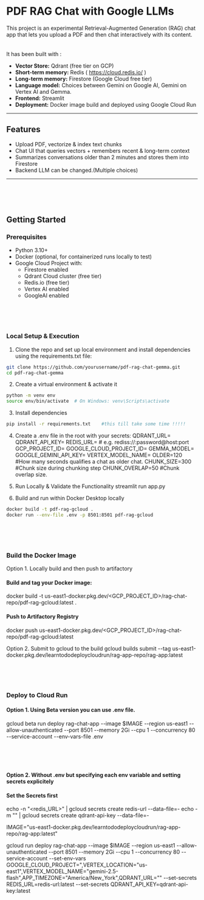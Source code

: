 # PDF RAG Chat with Google LLMs

This project is an experimental Retrieval-Augmented Generation (RAG) chat app that lets you upload a PDF and then chat interactively with its content.  
<br><br>
It has been built with :
- **Vector Store:** Qdrant (free tier on GCP)    <br>
- **Short-term memory:** Redis  ( https://cloud.redis.io/ ) <br>  
- **Long-term memory:** Firestore (Google Cloud free tier)  <br>
- **Language model:** Choices between Gemini on Google AI, Gemini on Vertex AI and Gemma. <br> 
- **Frontend:** Streamlit  <br>
- **Deployment:** Docker image build and deployed using Google Cloud Run  <br>

---

## Features
- Upload PDF, vectorize & index text chunks  
- Chat UI that queries vectors + remembers recent & long-term context  
- Summarizes conversations older than 2 minutes and stores them into Firestore  
- Backend LLM can be changed.(Multiple choices)  

---
<br>
<br>
<br>

## Getting Started

### Prerequisites

- Python 3.10+  
- Docker (optional, for containerized runs locally to test)  
- Google Cloud Project with:  
  - Firestore enabled  
  - Qdrant Cloud cluster (free tier)  
  - Redis.io (free tier)  
  - Vertex AI enabled
  - GoogleAI enabled   
<br>
<br>
<br>

### Local Setup & Execution

1. Clone the repo and set up local environment and install dependencies using the requirements.txt file:

```bash
git clone https://github.com/yourusername/pdf-rag-chat-gemma.git
cd pdf-rag-chat-gemma
```

2. Create a virtual environment & activate it 

```bash
python -m venv env
source env/bin/activate  # On Windows: venv\Scripts\activate
```

3. Install dependencies 
```bash
pip install -r requirements.txt    #this till take some time !!!!! 
```

4. Create a .env file in the root with your secrets:
QDRANT_URL=<your-qdrant-url>
QDRANT_API_KEY=<your-qdrant-api-key>
REDIS_URL=<your-redis-url>           # e.g. rediss://:password@host:port
GCP_PROJECT_ID=<your-gcp-project-id>
GOOGLE_CLOUD_PROJECT_ID=<your-gcp-project-id>
GEMMA_MODEL=<your-google-gemma-model>
GOOGLE_GEMINI_API_KEY=<your-google-ai-key>
VERTEX_MODEL_NAME=<model-from-model-garden-in-vertexai>
OLDER=120        #How many seconds qualifies a chat as older chat.
CHUNK_SIZE=300   #Chunk size during chunking step
CHUNK_OVERLAP=50 #Chunk overlap size.


5. Run Locally & Validate the Functionality
streamlit run app.py

6. Build and run within Docker Desktop locally
```bash
docker build -t pdf-rag-gcloud .
docker run --env-file .env -p 8501:8501 pdf-rag-gcloud
```
<br>
<br>
<br>

### Build the Docker Image 

Option 1. Locally build and then push to artifactory 
#### Build and tag your Docker image:
docker build -t us-east1-docker.pkg.dev/<GCP_PROJECT_ID>/rag-chat-repo/pdf-rag-gcloud:latest .

#### Push to Artifactory Registry
docker push us-east1-docker.pkg.dev/<GCP_PROJECT_ID>/rag-chat-repo/pdf-rag-gcloud:latest

Option 2. Submit to gcloud to the build 
gcloud builds submit --tag us-east1-docker.pkg.dev/learntododeploycloudrun/rag-app-repo/rag-app:latest

<br>
<br>
<br>

### Deploy to Cloud Run 

#### Option 1. Using Beta version you can use .env file.

gcloud beta run deploy rag-chat-app   --image $IMAGE   --region us-east1   --allow-unauthenticated   --port 8501   --memory 2Gi   --cpu 1   --concurrency 80   --service-account <serviceaccount>  --env-vars-file .env

<br>
<br>
<br>

#### Option 2. Without .env but specifying each env variable and setting secrets explicitely

#### Set the Secrets first
echo -n "<redis_URL>" | gcloud secrets create redis-url --data-file=-
echo -m "<QdrantAPI Key>" | gcloud secrets create qdrant-api-key --data-file=-

IMAGE="us-east1-docker.pkg.dev/learntododeploycloudrun/rag-app-repo/rag-app:latest"

gcloud run deploy rag-chat-app   --image $IMAGE   --region us-east1   --allow-unauthenticated   --port 8501   --memory 2Gi   --cpu 1   --concurrency 80   --service-account <service account>   --set-env-vars GOOGLE_CLOUD_PROJECT="<GCP Project>,VERTEX_LOCATION="us-east1",VERTEX_MODEL_NAME="gemini-2.5-flash",APP_TIMEZONE="America/New_York",QDRANT_URL="<Qdrant URL>"   --set-secrets REDIS_URL=redis-url:latest --set-secrets QDRANT_API_KEY=qdrant-api-key:latest



